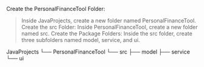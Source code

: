 Create the PersonalFinanceTool Folder:
> Inside JavaProjects, create a new folder named PersonalFinanceTool.
Create the src Folder:
> Inside PersonalFinanceTool, create a new folder named src.
Create the Package Folders:
> Inside the src folder, create three subfolders named model, service, and ui.

JavaProjects
└── PersonalFinanceTool
    └── src
        ├── model
        ├── service
        └── ui


